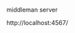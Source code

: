 middleman server

http://localhost:4567/


<!-- on app refresh navbar needs to keep active state -->
